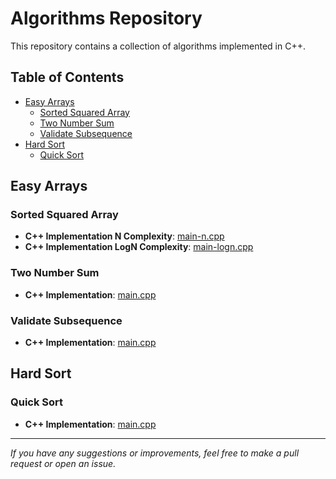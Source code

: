 # Algorithms Repository

This repository contains a collection of algorithms implemented in C++.

## Table of Contents

- [Easy Arrays](#easy-arrays)
  - [Sorted Squared Array](#sorted-squared-array)
  - [Two Number Sum](#two-number-sum)
  - [Validate Subsequence](#validate-subsequence)
- [Hard Sort](#hard-sort)
  - [Quick Sort](#quick-sort)

## Easy Arrays

### Sorted Squared Array

- **C++ Implementation N Complexity**: [main-n.cpp](./easy/arrays/sorted-squared-array/main.cpp)
- **C++ Implementation LogN Complexity**: [main-logn.cpp](./easy/arrays/sorted-squared-array/main.cpp)

### Two Number Sum

- **C++ Implementation**: [main.cpp](./easy/arrays/two-number-sum/main.cpp)

### Validate Subsequence

- **C++ Implementation**: [main.cpp](./easy/arrays/validate-subsequence/main.cpp)

## Hard Sort

### Quick Sort

- **C++ Implementation**: [main.cpp](./hard/sort/quick-sort/main.cpp)

---

_If you have any suggestions or improvements, feel free to make a pull request or open an issue._
